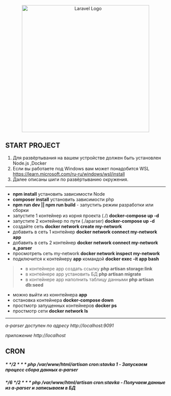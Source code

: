 <p align="center"><a href="https://laravel.com" target="_blank"><img src="https://raw.githubusercontent.com/laravel/art/master/logo-lockup/5%20SVG/2%20CMYK/1%20Full%20Color/laravel-logolockup-cmyk-red.svg" width="400" alt="Laravel Logo"></a></p>



## START PROJECT
1. Для развёртывания на вашем устройстве должен быть установлен Node.js ,Docker
2. Если вы работаете под Windows вам может понадобится WSL https://learn.microsoft.com/ru-ru/windows/wsl/install
3. Далее описаны шиги по развёртыванию окружения.
- - -
- __npm install__ установить зависимости Node
- __composer install__ установить зависимости php
- __npm run dev || npm run build__ - запустить режим разработки или сборки
- запустите 1 контейнер из корня проекта (./) __docker-compose up -d__
- запустите 2 контейнер по пути (./aparser) __docker-compose up -d__
- создайте сеть __docker network create my-network__
- добавить в сеть 1 контейнер __docker network connect my-network app__
- добавить в сеть 2 контейнер __docker network connect my-network a_parser__
- просмотреть сеть my-network  __docker network inspect my-network__
- подключится к контейнеру __app__ командой  __docker exec -it app bash__
>- в контейнере app создать ссылку __php artisan storage:link__
>- в контейнере app установить БД __php artisan migrate__
>- в контейнере app наполнить таблицу данными __php artisan db:seed__
- можно выйти из коннтейнера __app__ 
- остановка контейнера __docker-compose down__
- простмотр запущенных контейнеров __docker ps__
- простмотр сети __docker network ls__
- - -
*a-parser доступен по адресу http://localhost:9091*

*приложение http://localhost*

## CRON
##### * */2 * * * php /var/www/html/artisan cron:stavka 1 - Запускаем процесс сбора данных a-parser
##### */6 */2 * * * php /var/www/html/artisan cron:stavka - Получаем данные из a-parser и записываем в БД
